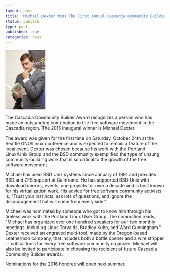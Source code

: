 ```yaml
---
layout: post
title: 'Michael Dexter Wins The First Annual Cascadia Community Builder Award'
status: publish
type: post
published: true
categories: news
---
```


<img src="/img/MichaelDexter.jpg" width="25%" height="25%"/>

The Cascadia Community Builder Award recognizes a person who has made an
outstanding contribution to the free software movement in the Cascadia region.
The 2015 inaugural winner is Michael Dexter.

The award was given for the first time on Saturday, October 24th at the Seattle
GNU/Linux conference and is expected to remain a feature of the local event. 
Dexter was chosen because his work with the Portland Linux/Unix Group and the
BSD community exemplified the type of unsung community-building work that is so 
critical to the growth of the free software movement. 

Michael has used BSD Unix systems since January of 1991 and provides BSD and
ZFS support at Gainframe. He has supported BSD Unix with download mirrors,
events, and projects for over a decade and is best known for his virtualization
work. His advice for free software community activists is, "Trust your
instincts, ask lots of questions, and ignore the discouragement that will come
from every side."

Michael was nominated by someone who got to know him through his tireless work
with the Portland Linux User Group. The nomination reads, "Michael has
organized over one hundred speakers for our two monthly meetings, including
Linus Torvalds, Bradley Kuhn, and Ward Cunningham." Dexter received an engraved
multi-tool, made by the Oregon-based Leatherman company, that includes both a
bottle opener and a wire stripper -- critical tools for every free software
community organizer. Michael will also be invited to participate in choosing
the recipient of future Cascadia Community Builder awards.

Nominations for the 2016 honoree will open next summer.
